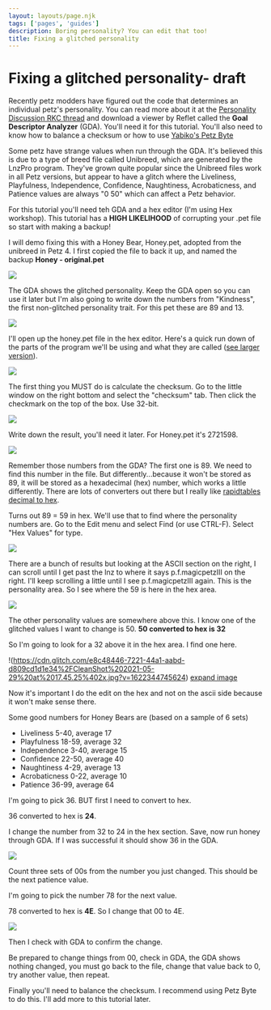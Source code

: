 ```yaml
---
layout: layouts/page.njk
tags: ['pages', 'guides']
description: Boring personality? You can edit that too!
title: Fixing a glitched personality
---
```




# Fixing a glitched personality- draft

Recently petz modders have figured out the code that determines an individual petz's personality. You can read more about it at the [Personality Discussion RKC thread](https://petzforum.proboards.com/thread/69589/personality-discussion?page=1) and download a viewer by Reflet called the **Goal Descriptor Analyzer** (GDA). You'll need it for this tutorial. You'll also need to know how to balance a checksum or how to use [Yabiko's Petz Byte](https://reflettage.wixsite.com/yabiko/download)

Some petz have strange values when run through the GDA. It's believed this is due to a type of breed file called Unibreed, which are generated by the LnzPro program. They've grown quite popular since the Unibreed files work in all Petz versions, but appear to have a glitch where the Liveliness, Playfulness,	Independence,	Confidence, Naughtiness, Acrobaticness, and Patience values are always "0 50" which can affect a Petz behavior. 

For this tutorial you'll need teh GDA and a hex editor (I'm using Hex workshop). This tutorial has a **HIGH LIKELIHOOD** of corrupting your .pet file so start with making a backup!

I will demo fixing this with a Honey Bear, Honey.pet, adopted from the unibreed in Petz 4. I first copied the file to back it up, and named the backup **Honey - original.pet**

![](https://cdn.glitch.com/e8c48446-7221-44a1-aabd-d809cd1d1e34%2FCleanShot%202021-05-29%20at%2017.26.34%402x.jpg?v=1622343586877)

The GDA shows the glitched personality. Keep the GDA open so you can use it later but I'm also going to write down the numbers from "Kindness", the first non-glitched personality trait. For this pet these are 89 and 13. 

![](https://cdn.glitch.com/e8c48446-7221-44a1-aabd-d809cd1d1e34%2FScreen%20Shot%202021-05-29%20at%203.18.06%20PM.png?v=1622343477886)


I'll open up the honey.pet file in the hex editor. Here's a quick run down of the parts of the program we'll be using and what they are called ([see larger version](https://cdn.glitch.com/e8c48446-7221-44a1-aabd-d809cd1d1e34%2FCleanShot%202021-05-29%20at%2022.03.55%402x.jpg?v=1622343948973)). 

![](https://cdn.glitch.com/e8c48446-7221-44a1-aabd-d809cd1d1e34%2FCleanShot%202021-05-29%20at%2022.03.55%402x.jpg?v=1622343948973)

The first thing you MUST do is calculate the checksum. Go to the little window on the right bottom and select the "checksum" tab. Then click the checkmark on the top of the box. Use 32-bit. 

![](https://cdn.glitch.com/e8c48446-7221-44a1-aabd-d809cd1d1e34%2FScreen%20Shot%202021-05-29%20at%205.33.33%20PM.png?v=1622343731271)

Write down the result, you'll need it later. For Honey.pet it's 2721598.

![](https://cdn.glitch.com/e8c48446-7221-44a1-aabd-d809cd1d1e34%2FCleanShot%202021-05-29%20at%2017.33.44%402x.jpg?v=1622343759417)

Remember those numbers from the GDA? The first one is 89. We need to find this number in the file. But differently...because it won't be stored as 89, it will be stored as a hexadecimal (hex) number, which works a little differently.
There are lots of converters out there but I really like [rapidtables decimal to hex](https://www.rapidtables.com/convert/number/decimal-to-hex.html). 

Turns out 89 = 59 in hex. We'll use that to find where the personality numbers are. Go to the Edit menu and select Find (or use CTRL-F). Select "Hex Values" for type.

![](https://cdn.glitch.com/e8c48446-7221-44a1-aabd-d809cd1d1e34%2FCleanShot%202021-05-29%20at%2017.39.28%402x.jpg?v=1622344123441)

There are a bunch of results but looking at the ASCII section on the right, I can scroll until I get past the lnz to where it says p.f.magicpetzIII on the right. I'll keep scrolling a little until I see p.f.magicpetzIII again. This is the personality area. So I see where the 59 is here in the hex area. 

![](https://cdn.glitch.com/e8c48446-7221-44a1-aabd-d809cd1d1e34%2FCleanShot%202021-05-29%20at%2017.43.04%402x.jpg?v=1622344942648)

The other personality values are somewhere above this. I know one of the glitched values I want to change is 50. **50 converted to hex is 32**


So I'm going to look for a 32 above it in the hex area. I find one here. 

!(https://cdn.glitch.com/e8c48446-7221-44a1-aabd-d809cd1d1e34%2FCleanShot%202021-05-29%20at%2017.45.25%402x.jpg?v=1622344745624)
[expand image](https://cdn.glitch.com/e8c48446-7221-44a1-aabd-d809cd1d1e34%2FCleanShot%202021-05-29%20at%2017.45.25%402x.jpg?v=1622344745624)

Now it's important I do the edit on the hex and not on the ascii side because it won't make sense there. 

Some good numbers for Honey Bears are (based on a sample of 6 sets)

- Liveliness 5-40, average 17
- Playfulness 18-59, average 32
- Independence 3-40, average 15
- Confidence 22-50, average 40
- Naughtiness 4-29, average 13
- Acrobaticness 0-22, average 10
- Patience 36-99, average 64

I'm going to pick 36. BUT first I need to convert to hex. 

36 converted to hex is **24**. 

I change the number from 32 to 24 in the hex section. Save, now run honey through GDA. If I was successful it should show 36 in the GDA.

![](https://cdn.glitch.com/e8c48446-7221-44a1-aabd-d809cd1d1e34%2FCleanShot%202021-05-29%20at%2017.48.48%402x.jpg?v=1622345026534)


Count three sets of 00s from the number you just changed. This should be the next patience value. 

I'm going to pick the number 78 for the next value. 

78 converted to hex is **4E**. So I change that 00 to 4E.

![](https://cdn.glitch.com/e8c48446-7221-44a1-aabd-d809cd1d1e34%2FCleanShot%202021-05-29%20at%2022.27.41%402x.jpg?v=1622345290177)

Then I check with GDA to confirm the change.

<aside>
  Be prepared to change things from 00, check in GDA, the GDA shows nothing changed, you must go back to the file, change that value back to 0, try another value, then repeat. 
</aside>


Finally you'll need to balance the checksum. I recommend using Petz Byte to do this. I'll add more to this tutorial later.
